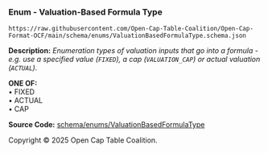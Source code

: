 ### Enum - Valuation-Based Formula Type

`https://raw.githubusercontent.com/Open-Cap-Table-Coalition/Open-Cap-Format-OCF/main/schema/enums/ValuationBasedFormulaType.schema.json`

**Description:** _Enumeration types of valuation inputs that go into a formula - e.g. use a specified value (`FIXED`), a cap (`VALUATION_CAP`) or actual valuation (`ACTUAL`)._

**ONE OF:**</br>&bull; FIXED </br>&bull; ACTUAL </br>&bull; CAP

**Source Code:** [schema/enums/ValuationBasedFormulaType](../../../../schema/enums/ValuationBasedFormulaType.schema.json)

Copyright © 2025 Open Cap Table Coalition.
